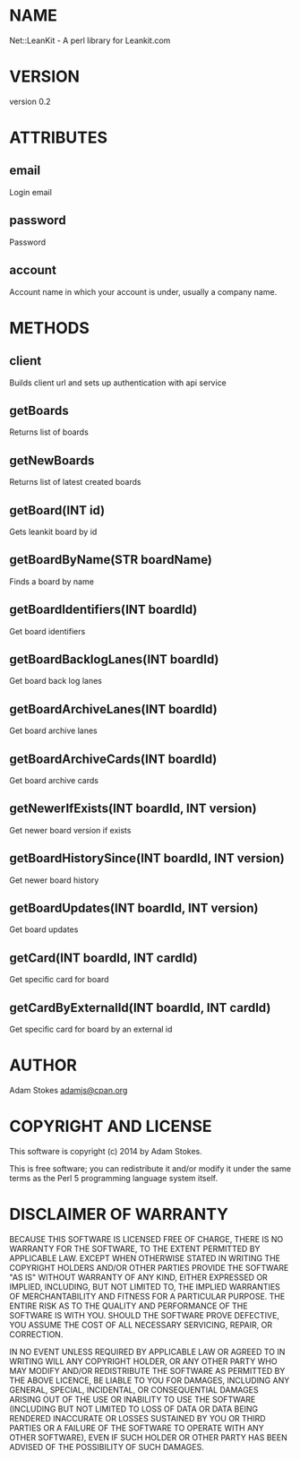 # NAME

Net::LeanKit - A perl library for Leankit.com

# VERSION

version 0.2

# ATTRIBUTES

## email

Login email

## password

Password

## account

Account name in which your account is under, usually a company name.

# METHODS

## client

Builds client url and sets up authentication with api service

## getBoards

Returns list of boards

## getNewBoards

Returns list of latest created boards

## getBoard(INT id)

Gets leankit board by id

## getBoardByName(STR boardName)

Finds a board by name

## getBoardIdentifiers(INT boardId)

Get board identifiers

## getBoardBacklogLanes(INT boardId)

Get board back log lanes

## getBoardArchiveLanes(INT boardId)

Get board archive lanes

## getBoardArchiveCards(INT boardId)

Get board archive cards

## getNewerIfExists(INT boardId, INT version)

Get newer board version if exists

## getBoardHistorySince(INT boardId, INT version)

Get newer board history

## getBoardUpdates(INT boardId, INT version)

Get board updates

## getCard(INT boardId, INT cardId)

Get specific card for board

## getCardByExternalId(INT boardId, INT cardId)

Get specific card for board by an external id

# AUTHOR

Adam Stokes <adamjs@cpan.org>

# COPYRIGHT AND LICENSE

This software is copyright (c) 2014 by Adam Stokes.

This is free software; you can redistribute it and/or modify it under
the same terms as the Perl 5 programming language system itself.

# DISCLAIMER OF WARRANTY

BECAUSE THIS SOFTWARE IS LICENSED FREE OF CHARGE, THERE IS NO WARRANTY
FOR THE SOFTWARE, TO THE EXTENT PERMITTED BY APPLICABLE LAW. EXCEPT
WHEN OTHERWISE STATED IN WRITING THE COPYRIGHT HOLDERS AND/OR OTHER
PARTIES PROVIDE THE SOFTWARE "AS IS" WITHOUT WARRANTY OF ANY KIND,
EITHER EXPRESSED OR IMPLIED, INCLUDING, BUT NOT LIMITED TO, THE
IMPLIED WARRANTIES OF MERCHANTABILITY AND FITNESS FOR A PARTICULAR
PURPOSE. THE ENTIRE RISK AS TO THE QUALITY AND PERFORMANCE OF THE
SOFTWARE IS WITH YOU. SHOULD THE SOFTWARE PROVE DEFECTIVE, YOU ASSUME
THE COST OF ALL NECESSARY SERVICING, REPAIR, OR CORRECTION.

IN NO EVENT UNLESS REQUIRED BY APPLICABLE LAW OR AGREED TO IN WRITING
WILL ANY COPYRIGHT HOLDER, OR ANY OTHER PARTY WHO MAY MODIFY AND/OR
REDISTRIBUTE THE SOFTWARE AS PERMITTED BY THE ABOVE LICENCE, BE LIABLE
TO YOU FOR DAMAGES, INCLUDING ANY GENERAL, SPECIAL, INCIDENTAL, OR
CONSEQUENTIAL DAMAGES ARISING OUT OF THE USE OR INABILITY TO USE THE
SOFTWARE (INCLUDING BUT NOT LIMITED TO LOSS OF DATA OR DATA BEING
RENDERED INACCURATE OR LOSSES SUSTAINED BY YOU OR THIRD PARTIES OR A
FAILURE OF THE SOFTWARE TO OPERATE WITH ANY OTHER SOFTWARE), EVEN IF
SUCH HOLDER OR OTHER PARTY HAS BEEN ADVISED OF THE POSSIBILITY OF SUCH
DAMAGES.
